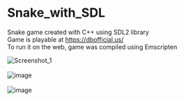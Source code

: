 # Snake_with_SDL

Snake game created with C++ using SDL2 library <br />
Game is playable at https://dbofficial.us/ <br />
To run it on the web, game was compiled using Emscripten <br />

![Screenshot_1](https://user-images.githubusercontent.com/58227328/152090106-bae99e80-2f29-4772-8d5c-623da8a7af6a.png) <br />
<br />
![image](https://user-images.githubusercontent.com/58227328/152090309-65908148-1ffb-4120-aed2-b3da65e7ddba.png) <br />
<br />
![image](https://user-images.githubusercontent.com/58227328/152090338-7907b787-f4c8-4cda-8169-3e3e93f7a79b.png)


